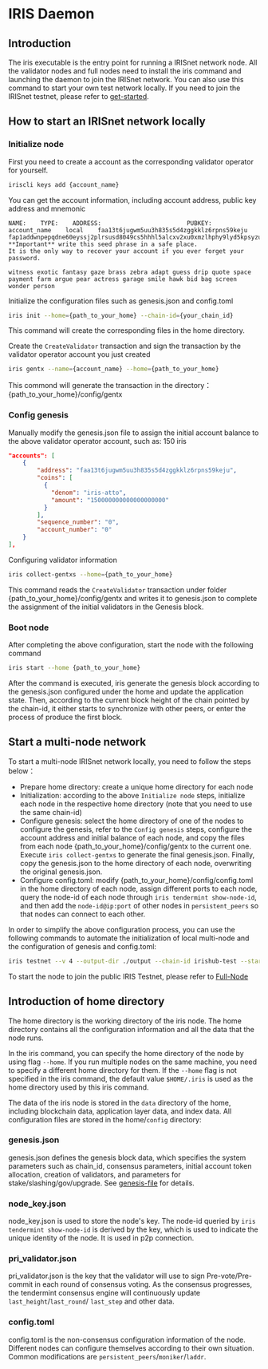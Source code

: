 
# IRIS Daemon

## Introduction

The iris executable is the entry point for running a IRISnet network node. All the validator nodes and full nodes need to install the iris command and launching the daemon to join the IRISnet network. You can also use this command to start your own test network locally. If you need to join the IRISnet testnet, please refer to [get-started](../get-started/README.md).

## How to start an IRISnet network locally

### Initialize node

First you need to create a account as the corresponding validator operator for yourself.
```bash
iriscli keys add {account_name}
```
You can get the account information, including account address, public key address and mnemonic
```
NAME:    TYPE:    ADDRESS:                        PUBKEY:
account_name    local    faa13t6jugwm5uu3h835s5d4zggkklz6rpns59keju    fap1addwnpepqdne60eyssj2plrsusd8049cs5hhhl5alcxv2xu0xmzlhphy9lyd5kpsyzu
**Important** write this seed phrase in a safe place.
It is the only way to recover your account if you ever forget your password.

witness exotic fantasy gaze brass zebra adapt guess drip quote space payment farm argue pear actress garage smile hawk bid bag screen wonder person
```

Initialize the configuration files such as genesis.json and config.toml
```bash
iris init --home={path_to_your_home} --chain-id={your_chain_id}
```
This command will create the corresponding files in the home directory.

Create the `CreateValidator` transaction and sign the transaction by the validator operator account you just created
```bash
iris gentx --name={account_name} --home={path_to_your_home}
```
This commond will generate the transaction in the directory：{path_to_your_home}/config/gentx

### Config genesis

Manually modify the genesis.json file to assign the initial account balance to the above validator operator account, such as: 150 iris
```json
"accounts": [
	{
		"address": "faa13t6jugwm5uu3h835s5d4zggkklz6rpns59keju",
		"coins": [
          {
            "denom": "iris-atto",
            "amount": "150000000000000000000"
          }
        ],
		"sequence_number": "0",
		"account_number": "0"
	}
],
```

Configuring validator information
```bash
iris collect-gentxs --home={path_to_your_home}
```
This command reads the `CreateValidator` transaction under folder {path_to_your_home}/config/gentx and writes it to genesis.json to complete the assignment of the initial validators in the Genesis block.

### Boot node

After completing the above configuration, start the node with the following command
```bash
iris start --home {path_to_your_home}
```
After the command is executed, iris generate the genesis block according to the genesis.json configured under the home and update the application state. Then, according to the current block height of the chain pointed by the chain-id, it either starts to synchronize with other peers, or enter the process of produce the first block.

## Start a multi-node network

To start a multi-node IRISnet network locally, you need to follow the steps below：

* Prepare home directory: create a unique home directory for each node
* Initialization: according to the above `Initialize node` steps, initialize each node in the respective home directory (note that you need to use the same chain-id)
* Configure genesis: select the home directory of one of the nodes to configure the genesis, refer to the `Config genesis` steps, configure the account address and initial balance of each node, and copy the files from each node {path_to_your_home}/config/gentx to the current one. Execute `iris collect-gentxs` to generate the final genesis.json. Finally, copy the genesis.json to the home directory of each node, overwriting the original genesis.json.
* Configure config.toml: modify {path_to_your_home}/config/config.toml in the home directory of each node, assign different ports to each node, query the node-id of each node through `iris tendermint show-node-id`, and then add the `node-id@ip:port` of other nodes in `persistent_peers` so that nodes can connect to each other.

In order to simplify the above configuration process, you can use the following commands to automate the initialization of local multi-node and the configuration of genesis and config.toml:
```bash
iris testnet --v 4 --output-dir ./output --chain-id irishub-test --starting-ip-address 127.0.0.1
```

To start the node to join the public IRIS Testnet, please refer to [Full-Node](../get-started/Full-Node.md)

## Introduction of home directory 

The home directory is the working directory of the iris node. The home directory contains all the configuration information and all the data that the node runs.

In the iris command, you can specify the home directory of the node by using flag `--home`. If you run multiple nodes on the same machine, you need to specify a different home directory for them. If the `--home` flag is not specified in the iris command, the default value `$HOME/.iris` is used as the home directory used by this iris command.

The data of the iris node is stored in the `data` directory of the home, including blockchain data, application layer data, and index data. All configuration files are stored in the home/`config` directory:

### genesis.json

genesis.json defines the genesis block data, which specifies the system parameters such as chain_id, consensus parameters, initial account token allocation, creation of validators, and parameters for stake/slashing/gov/upgrade. See [genesis-file](../features/basic-concepts/genesis-file.md) for details.

### node_key.json

node_key.json is used to store the node's key. The node-id queried by `iris tendermint show-node-id` is derived by the key, which is used to indicate the unique identity of the node. It is used in p2p connection.

### pri_validator.json

pri_validator.json is the key that the validator will use to sign Pre-vote/Pre-commit in each round of consensus voting. As the consensus progresses, the tendermint consensus engine will continuously update `last_height`/`last_round`/ `last_step` and other data.

### config.toml

config.toml is the non-consensus configuration information of the node. Different nodes can configure themselves according to their own situation. Common modifications are `persistent_peers`/`moniker`/`laddr`.
